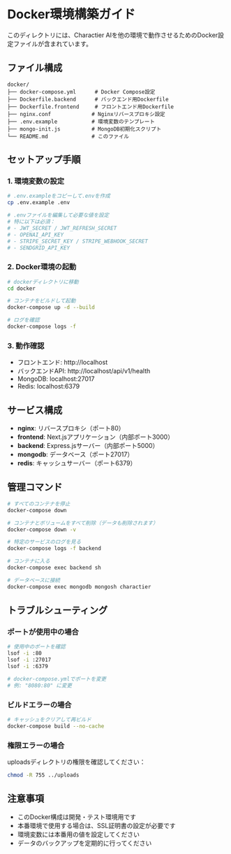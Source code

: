 # Docker環境構築ガイド

このディレクトリには、Charactier AIを他の環境で動作させるためのDocker設定ファイルが含まれています。

## ファイル構成

```
docker/
├── docker-compose.yml      # Docker Compose設定
├── Dockerfile.backend      # バックエンド用Dockerfile
├── Dockerfile.frontend     # フロントエンド用Dockerfile
├── nginx.conf             # Nginxリバースプロキシ設定
├── .env.example           # 環境変数のテンプレート
├── mongo-init.js          # MongoDB初期化スクリプト
└── README.md              # このファイル
```

## セットアップ手順

### 1. 環境変数の設定

```bash
# .env.exampleをコピーして.envを作成
cp .env.example .env

# .envファイルを編集して必要な値を設定
# 特に以下は必須：
# - JWT_SECRET / JWT_REFRESH_SECRET
# - OPENAI_API_KEY
# - STRIPE_SECRET_KEY / STRIPE_WEBHOOK_SECRET
# - SENDGRID_API_KEY
```

### 2. Docker環境の起動

```bash
# dockerディレクトリに移動
cd docker

# コンテナをビルドして起動
docker-compose up -d --build

# ログを確認
docker-compose logs -f
```

### 3. 動作確認

- フロントエンド: http://localhost
- バックエンドAPI: http://localhost/api/v1/health
- MongoDB: localhost:27017
- Redis: localhost:6379

## サービス構成

- **nginx**: リバースプロキシ（ポート80）
- **frontend**: Next.jsアプリケーション（内部ポート3000）
- **backend**: Express.jsサーバー（内部ポート5000）
- **mongodb**: データベース（ポート27017）
- **redis**: キャッシュサーバー（ポート6379）

## 管理コマンド

```bash
# すべてのコンテナを停止
docker-compose down

# コンテナとボリュームをすべて削除（データも削除されます）
docker-compose down -v

# 特定のサービスのログを見る
docker-compose logs -f backend

# コンテナに入る
docker-compose exec backend sh

# データベースに接続
docker-compose exec mongodb mongosh charactier
```

## トラブルシューティング

### ポートが使用中の場合
```bash
# 使用中のポートを確認
lsof -i :80
lsof -i :27017
lsof -i :6379

# docker-compose.ymlでポートを変更
# 例: "8080:80" に変更
```

### ビルドエラーの場合
```bash
# キャッシュをクリアして再ビルド
docker-compose build --no-cache
```

### 権限エラーの場合
uploadsディレクトリの権限を確認してください：
```bash
chmod -R 755 ../uploads
```

## 注意事項

- このDocker構成は開発・テスト環境用です
- 本番環境で使用する場合は、SSL証明書の設定が必要です
- 環境変数には本番用の値を設定してください
- データのバックアップを定期的に行ってください